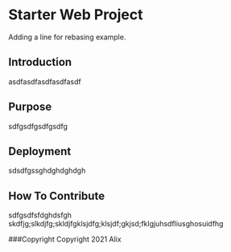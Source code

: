 # Starter Web Project
Adding a line for rebasing example.

## Introduction
asdfasdfasdfasdfasdf

## Purpose
sdfgsdfgsdfgsdfg

## Deployment
sdsdfgssghdghdghdgh

## How To Contribute
sdfgsdfsfdghdsfgh
skdfjg;slkdjfg;skldjfgklsjdfg;klsjdf;gkjsd;fklgjuhsdfliusghosuidfhg

###Copyright
Copyright 2021 Alix
